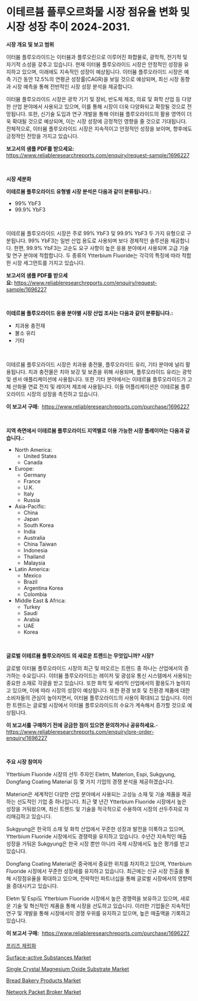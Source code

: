 <p><h1>이테르븀 플루오르화물 시장 점유율 변화 및 시장 성장 추이 2024-2031.</h1></p><p><strong>시장 개요 및 보고 범위</strong></p>
<p><p>이터븀 플루오라이드는 이터븀과 플루오린으로 이루어진 화합물로, 광학적, 전기적 및 자기적 소성을 갖추고 있습니다. 현재 이터븀 플루오라이드 시장은 안정적인 성장을 유지하고 있으며, 미래에도 지속적인 성장이 예상됩니다. 이터븀 플루오라이드 시장은 예측 기간 동안 12.5%의 연평균 성장률(CAGR)을 보일 것으로 예상되며, 최신 시장 동향과 시장 예측을 통해 전반적인 시장 성장 분석을 제공합니다. </p><p>이터븀 플루오라이드 시장은 광학 기기 및 장비, 반도체 제조, 의료 및 화학 산업 등 다양한 산업 분야에서 사용되고 있으며, 이를 통해 시장이 더욱 다양화되고 확장될 것으로 전망됩니다. 또한, 신기술 도입과 연구 개발을 통해 이터븀 플루오라이드의 활용 영역이 더욱 확대될 것으로 예상되며, 이는 시장 성장에 긍정적인 영향을 줄 것으로 기대됩니다. 전체적으로, 이터븀 플루오라이드 시장은 지속적이고 안정적인 성장을 보이며, 향후에도 긍정적인 전망을 가지고 있습니다.</p></p>
<p><strong>보고서의 샘플 PDF를 받으세요:</strong> <a href="https://www.reliableresearchreports.com/enquiry/request-sample/1696227">https://www.reliableresearchreports.com/enquiry/request-sample/1696227</a></p>
<p>&nbsp;</p>
<p><strong>시장 세분화</strong></p>
<p><strong>이테르븀 플루오라이드 유형별 시장 분석은 다음과 같이 분류됩니다.:</strong></p>
<p><ul><li>99% YbF3</li><li>99.9% YbF3</li></ul></p>
<p>&nbsp;</p>
<p><p>이테르븀 플루오라이드 시장은 주로 99% YbF3 및 99.9% YbF3 두 가지 유형으로 구분됩니다. 99% YbF3는 일반 산업 용도로 사용되며 보다 경제적인 솔루션을 제공합니다. 한편, 99.9% YbF3는 고순도 요구 사항이 높은 응용 분야에서 사용되며 고급 기술 및 연구 분야에 적합합니다. 두 종류의 Ytterbium Fluoride는 각각의 특징에 따라 적합한 시장 세그먼트를 가지고 있습니다.</p></p>
<p><strong>보고서의 샘플 PDF를 받으세요:</strong>&nbsp;<a href="https://www.reliableresearchreports.com/enquiry/request-sample/1696227">https://www.reliableresearchreports.com/enquiry/request-sample/1696227</a></p>
<p>&nbsp;</p>
<p><strong> 이테르븀 플루오라이드 응용 분야별 시장 산업 조사는 다음과 같이 분류됩니다.:</strong></p>
<p><ul><li>치과용 충전재</li><li>불소 유리</li><li>기타</li></ul></p>
<p>&nbsp;</p>
<p><p>이테르븀 플루오라이드 시장은 치과용 충전물, 플루오라이드 유리, 기타 분야에 널리 활용됩니다. 치과 충전물은 치아 보강 및 보존을 위해 사용되며, 플루오라이드 유리는 광학 및 센서 애플리케이션에 사용됩니다. 또한 기타 분야에서는 이테르븀 플루오라이드가 고체 산화물 연료 전지 및 레이저 제조에 사용됩니다. 이들 어플리케이션은 이테르븀 플루오라이드 시장의 성장을 촉진하고 있습니다.</p></p>
<p><strong>이 보고서 구매:</strong>&nbsp; <a href="https://www.reliableresearchreports.com/purchase/1696227">https://www.reliableresearchreports.com/purchase/1696227</a></p>
<p>&nbsp;</p>
<p><strong>지역 측면에서 이테르븀 플루오라이드 지역별로 이용 가능한 시장 플레이어는 다음과 같습니다.:</strong></p>
<p><ul>
    <li>
        North America:
        <ul>
            <li>United States</li>
            <li>Canada</li>
        </ul>
    </li>
    <li>
        Europe:
        <ul>
            <li>Germany</li>
            <li>France</li>
            <li>U.K.</li>
            <li>Italy</li>
            <li>Russia</li>
        </ul>
    </li>
    <li>
        Asia-Pacific:
        <ul>
            <li>China</li>
            <li>Japan</li>
            <li>South Korea</li>
            <li>India</li>
            <li>Australia</li>
            <li>China Taiwan</li>
            <li>Indonesia</li>
            <li>Thailand</li>
            <li>Malaysia</li>
        </ul>
    </li>
    <li>
        Latin America:
        <ul>
            <li>Mexico</li>
            <li>Brazil</li>
            <li>Argentina Korea</li>
            <li>Colombia</li>
        </ul>
    </li>
    <li>
        Middle East & Africa:
        <ul>
            <li>Turkey</li>
            <li>Saudi</li>
            <li>Arabia</li>
            <li>UAE</li>
            <li>Korea</li>
        </ul>
    </li>
    </ul></p>
<p>&nbsp;</p>
<p><strong>글로벌 이테르븀 플루오라이드 의 새로운 트렌드는 무엇입니까? 시장?</strong></p>
<p><p>글로벌 이터븀 플루오라이드 시장의 최근 및 떠오르는 트렌드 중 하나는 산업에서의 증가하는 수요입니다. 이터븀 플루오라이드는 레이저 및 광섬유 통신 시스템에서 사용되는 중요한 소재로 각광을 받고 있습니다. 또한 화학 및 세라믹 산업에서의 활용도가 높아지고 있으며, 이에 따라 시장의 성장이 예상됩니다. 또한 환경 보호 및 친환경 제품에 대한 소비자들의 관심이 높아지면서, 이터븀 플루오라이드의 사용이 확대되고 있습니다. 이러한 트렌드는 글로벌 시장에서 이터븀 플루오라이드의 수요가 계속해서 증가할 것으로 예상됩니다.</p></p>
<p><strong>이 보고서를 구매하기 전에 궁금한 점이 있으면 문의하거나 공유하세요.</strong>- <a href="https://www.reliableresearchreports.com/enquiry/pre-order-enquiry/1696227">https://www.reliableresearchreports.com/enquiry/pre-order-enquiry/1696227</a></p>
<p>&nbsp;</p>
<p><strong>주요 시장 참여자</strong></p>
<p><p>Ytterbium Fluoride 시장의 선두 주자인 Eletm, Materion, Espi, Sukgyung, Dongfang Coating Material 등 몇 가지 기업의 경쟁 분석을 제공하겠습니다.</p><p>Materion은 세계적인 다양한 산업 분야에서 사용되는 고성능 소재 및 기술 제품을 제공하는 선도적인 기업 중 하나입니다. 최근 몇 년간 Ytterbium Fluoride 시장에서 높은 성장을 거둬왔으며, 최신 트렌드 및 기술을 적극적으로 수용하여 시장의 선두주자로 자리매김하고 있습니다.</p><p>Sukgyung은 한국의 소재 및 화학 산업에서 꾸준한 성장과 발전을 이룩하고 있으며, Ytterbium Fluoride 시장에서도 경쟁력을 유지하고 있습니다. 수년간 지속적인 매출 성장을 거둬온 Sukgyung은 한국 시장 뿐만 아니라 국제 시장에서도 높은 평가를 받고 있습니다.</p><p>Dongfang Coating Material은 중국에서 중요한 위치를 차지하고 있으며, Ytterbium Fluoride 시장에서 꾸준한 성장세를 유지하고 있습니다. 최근에는 신규 시장 진출을 통해 시장점유율을 확대하고 있으며, 전략적인 파트너십을 통해 글로벌 시장에서의 영향력을 증대시키고 있습니다.</p><p>Eletm 및 Espi도 Ytterbium Fluoride 시장에서 높은 경쟁력을 보유하고 있으며, 새로운 기술 및 혁신적인 제품을 통해 시장을 선도하고 있습니다. 이러한 기업들은 지속적인 연구 및 개발을 통해 시장에서의 경쟁 우위를 유지하고 있으며, 높은 매출액을 기록하고 있습니다.</p></p>
<p><strong>이 보고서 구매:</strong>&nbsp;&nbsp;<a href="https://www.reliableresearchreports.com/purchase/1696227">https://www.reliableresearchreports.com/purchase/1696227</a></p>
<p><p><a href="https://github.com/vsnao330707/Market-Research-Report-List-1/blob/main/80444662203.md">프리즈 제립화</a></p><p><a href="https://github.com/luckyshygirl/Market-Research-Report-List-3/blob/main/surface-active-substances-market.md">Surface-active Substances Market</a></p><p><a href="https://unruly-ladybug-44b.notion.site/Insights-into-Single-Crystal-Magnesium-Oxide-Substrate-Market-Size-Analysing-Market-Share-Trends--f368e5d367eb4199928386c5461ed590">Single Crystal Magnesium Oxide Substrate Market</a></p><p><a href="https://issuu.com/reportprime-2/docs/bread-bakery-products-market-size-2030.pptx">Bread Bakery Products Market</a></p><p><a href="https://view.publitas.com/reportprime-1/network-packet-broker-market-share-market-new-trends-analysis-report-by-type-by-application-by-end-use-by-region-and-segment-forecasts-2024-2031/">Network Packet Broker Market</a></p></p>
